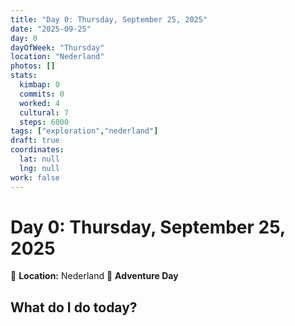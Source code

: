 ```yaml
---
title: "Day 0: Thursday, September 25, 2025"
date: "2025-09-25"
day: 0
dayOfWeek: "Thursday"
location: "Nederland"
photos: []
stats:
  kimbap: 0
  commits: 0
  worked: 4
  cultural: 7
  steps: 6000
tags: ["exploration","nederland"]
draft: true
coordinates:
  lat: null
  lng: null
work: false
---
```

# Day 0: Thursday, September 25, 2025

📍 **Location:** Nederland
🎒 **Adventure Day**

## What do I do today?


